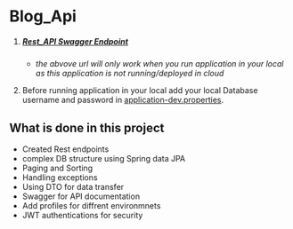 # Blog_Api

1. ##### [Rest_API Swagger Endpoint](http://localhost:8099/swagger-ui/index.html#/)
    - <i>the abvove url will only work when you run application in your local as this application is not running/deployed in cloud</i>


2. Before running application in your local add your local Database username and password in [application-dev.properties](src/main/resources/application-dev.properties).

## What is done in this project
- Created Rest endpoints
- complex DB structure using Spring data JPA
- Paging and Sorting
- Handling exceptions
- Using DTO for data transfer
- Swagger for API documentation
- Add profiles for diffrent environmnets
- JWT authentications for security

